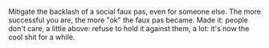 Mitigate the backlash of a social faux pas, even for someone else. The more successful you are, the more "ok" the faux pas became. Made it: people don't care, a little above: refuse to hold it against them, a lot: it's now the cool shit for a while.
